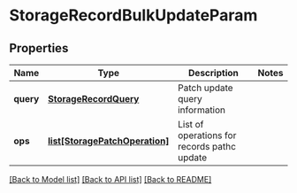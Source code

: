 # StorageRecordBulkUpdateParam

## Properties
Name | Type | Description | Notes
------------ | ------------- | ------------- | -------------
**query** | [**StorageRecordQuery**](StorageRecordQuery.md) | Patch update query information | 
**ops** | [**list[StoragePatchOperation]**](StoragePatchOperation.md) | List of operations for records pathc update | 

[[Back to Model list]](../README.md#documentation-for-models) [[Back to API list]](../README.md#documentation-for-api-endpoints) [[Back to README]](../README.md)


